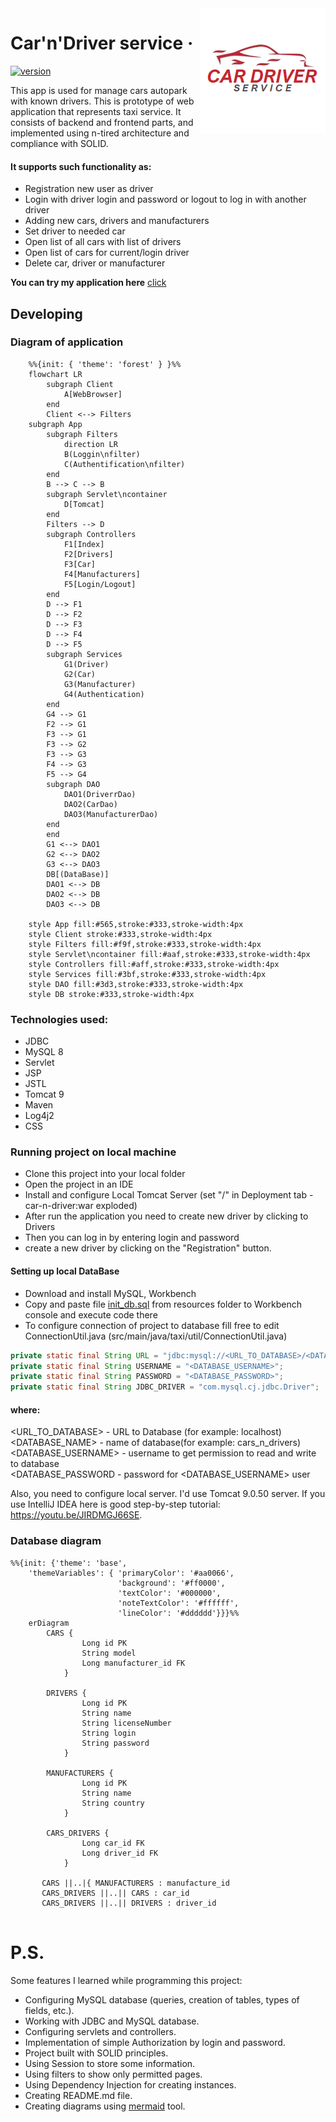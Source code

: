 <img src="https://github.com/Oleksii-Mospan/Car-n-Driver/blob/dev/src/main/resources/logo.png?raw=true" alt="Logo of the project" align="right">

# Car'n'Driver service &middot;
[![version](https://img.shields.io/badge/version-1.0.0-yellowgreen.svg)](https://semver.org)

This app is used for manage cars autopark with known drivers.
This is prototype of web application that represents taxi service. It consists of backend and 
frontend parts, and implemented using n-tired architecture and compliance with SOLID. 

#### It supports such functionality as:
- Registration new user as driver
- Login with driver login and password or logout to log in with another driver
- Adding new cars, drivers and manufacturers
- Set driver to needed car
- Open list of all cars with list of drivers
- Open list of cars for current/login driver
- Delete car, driver or manufacturer

__You can try my application here__ [click](https://fast-mountain-11243.herokuapp.com)

## Developing

### Diagram of application

```mermaid
    %%{init: { 'theme': 'forest' } }%%
    flowchart LR
        subgraph Client
            A[WebBrowser]
        end
        Client <--> Filters
    subgraph App
        subgraph Filters
            direction LR
            B(Loggin\nfilter) 
            C(Authentification\nfilter)
        end
        B --> C --> B
        subgraph Servlet\ncontainer
            D[Tomcat]
        end
        Filters --> D
        subgraph Controllers
            F1[Index]
            F2[Drivers]
            F3[Car]
            F4[Manufacturers]
            F5[Login/Logout]
        end
        D --> F1
        D --> F2
        D --> F3
        D --> F4
        D --> F5
        subgraph Services
            G1(Driver)
            G2(Car)
            G3(Manufacturer)
            G4(Authentication)
        end
        G4 --> G1
        F2 --> G1
        F3 --> G1
        F3 --> G2
        F3 --> G3
        F4 --> G3
        F5 --> G4
        subgraph DAO
            DAO1(DriverrDao)
            DAO2(CarDao)
            DAO3(ManufacturerDao)
        end
        end
        G1 <--> DAO1
        G2 <--> DAO2
        G3 <--> DAO3
        DB[(DataBase)]
        DAO1 <--> DB
        DAO2 <--> DB
        DAO3 <--> DB
        
    style App fill:#565,stroke:#333,stroke-width:4px
    style Client stroke:#333,stroke-width:4px
    style Filters fill:#f9f,stroke:#333,stroke-width:4px
    style Servlet\ncontainer fill:#aaf,stroke:#333,stroke-width:4px
    style Controllers fill:#aff,stroke:#333,stroke-width:4px
    style Services fill:#3bf,stroke:#333,stroke-width:4px
    style DAO fill:#3d3,stroke:#333,stroke-width:4px
    style DB stroke:#333,stroke-width:4px
```

### Technologies used:
- JDBC
- MySQL 8
- Servlet
- JSP
- JSTL
- Tomcat 9
- Maven
- Log4j2
- CSS

### Running project on local machine

- Clone this project into your local folder 
- Open the project in an IDE
- Install and configure Local Tomcat Server (set "/" in Deployment tab - car-n-driver:war exploded)
- After run the application you need to create new driver by clicking to Drivers
- Then you can log in by entering login and password
- create a new driver by clicking on the "Registration" button.
#### Setting up local DataBase
- Download and install MySQL, Workbench
- Copy and paste file [init_db.sql](https://github.com/Oleksii-Mospan/Car-n-Driver/blob/main/src/main/resources/init_db.sql) from resources folder to Workbench console and execute code there
- To configure connection of project to database fill free to edit ConnectionUtil.java (src/main/java/taxi/util/ConnectionUtil.java)

```java
private static final String URL = "jdbc:mysql://<URL_TO_DATABASE>/<DATABASE_NAME>?serverTimezone=UTC";
private static final String USERNAME = "<DATABASE_USERNAME>";
private static final String PASSWORD = "<DATABASE_PASSWORD>";
private static final String JDBC_DRIVER = "com.mysql.cj.jdbc.Driver";
```
#### where:
<URL_TO_DATABASE> - URL to Database (for example: localhost) <br>
<DATABASE_NAME> - name of database(for example: cars_n_drivers) <br>
<DATABASE_USERNAME> - username to get permission to read and write to database <br>
<DATABASE_PASSWORD - password for \<DATABASE_USERNAME> user <br>

Also, you need to configure local server. I'd use Tomcat 9.0.50 server.
If you use IntelliJ IDEA here is good step-by-step tutorial: https://youtu.be/JIRDMGJ66SE.

### Database diagram

```mermaid
%%{init: {'theme': 'base', 
    'themeVariables': { 'primaryColor': '#aa0066',
                        'background': '#ff0000',
                        'textColor': '#000000',
                        'noteTextColor': '#ffffff',
                        'lineColor': '#dddddd'}}}%%
    erDiagram
        CARS { 
                Long id PK
                String model
                Long manufacturer_id FK
            }
            
        DRIVERS { 
                Long id PK
                String name
                String licenseNumber
                String login
                String password
            }
            
        MANUFACTURERS { 
                Long id PK
                String name
                String country
            }
            
        CARS_DRIVERS {
                Long car_id FK
                Long driver_id FK
            }
            
       CARS ||..|{ MANUFACTURERS : manufacture_id
       CARS_DRIVERS ||..|| CARS : car_id
       CARS_DRIVERS ||..|| DRIVERS : driver_id
       
```

# P.S.
Some features I learned while programming this project:
- Configuring MySQL database (queries, creation of tables, types of fields, etc.).
- Working with JDBC and MySQL database.
- Configuring servlets and controllers.
- Implementation of simple Authorization by login and password.
- Project built with SOLID principles.
- Using Session to store some information.
- Using filters to show only permitted pages.
- Using Dependency Injection for creating instances.
- Creating README.md file.
- Creating diagrams using [mermaid](https://mermaid-js.github.io/mermaid/#/) tool.  

